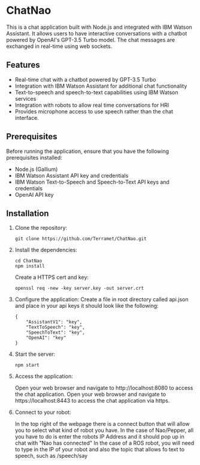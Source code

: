 # ChatNao

This is a chat application built with Node.js and integrated with IBM Watson Assistant. It allows users to have interactive conversations with a chatbot powered by OpenAI's GPT-3.5 Turbo model. The chat messages are exchanged in real-time using web sockets.

## Features

- Real-time chat with a chatbot powered by GPT-3.5 Turbo
- Integration with IBM Watson Assistant for additional chat functionality
- Text-to-speech and speech-to-text capabilities using IBM Watson services
- Integration with robots to allow real time conversations for HRI
- Provides microphone access to use speech rather than the chat interface.

## Prerequisites

Before running the application, ensure that you have the following prerequisites installed:

- Node.js (Gallium)
- IBM Watson Assistant API key and credentials
- IBM Watson Text-to-Speech and Speech-to-Text API keys and credentials
- OpenAI API key

## Installation

1. Clone the repository:

    ```
    git clone https://github.com/Terramet/ChatNao.git
    ```

2. Install the dependencies:

    ```
    cd ChatNao
    npm install
    ```

    Create a HTTPS cert and key:
    ```
    openssl req -new -key server.key -out server.crt
    ```

3. Configure the application:
    Create a file in root directory called api.json and place in your api keys it should look like the following: 

    ```
    {
        "AssistantV1": "key",
        "TextToSpeech": "key",
        "SpeechToText": "key",
        "OpenAI": "key"
    }
    ```

4. Start the server:
    ```
    npm start
    ```

5. Access the application:

    Open your web browser and navigate to http://localhost:8080 to access the chat application.
    Open your web browser and navigate to https://localhost:8443 to access the chat application via https.

6. Connect to your robot:

    In the top right of the webpage there is a connect button that will allow you to select what kind of robot you have.
    In the case of Nao/Pepper, all you have to do is enter the robots IP Address and it should pop up in chat with "Nao has connected"
    In the case of a ROS robot, you will need to type in the IP of your robot and also the topic that allows fo text to speech, such as /speech/say